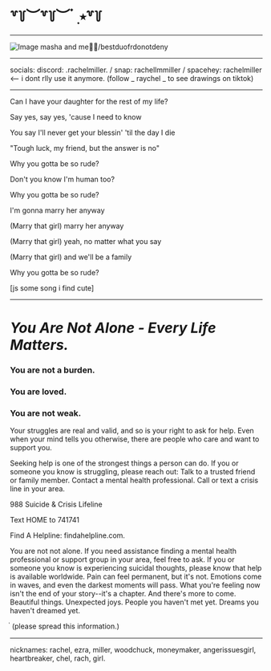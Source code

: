  #      ꒷꒦︶꒷꒦︶ ๋ ࣭ ⭑꒷꒦


***
![Image](https://github.com/user-attachments/assets/0df87420-66a1-4634-8b7f-3c7d907066e8)
masha and me💋💸/bestduofrdonotdeny
***
socials: discord: .rachelmiller. / snap: rachellmmiller / spacehey: rachelmiller <-- i dont rlly use it anymore.
(follow _ raychel _ to see drawings on tiktok)

***
Can I have your daughter for the rest of my life?

Say yes, say yes, 'cause I need to know

You say I'll never get your blessin' 'til the day I die

"Tough luck, my friend, but the answer is no"

Why you gotta be so rude?

Don't you know I'm human too?

Why you gotta be so rude?

I'm gonna marry her anyway

(Marry that girl) marry her anyway

(Marry that girl) yeah, no matter what you say

(Marry that girl) and we'll be a family

Why you gotta be so rude?

[js some song i find cute]
***

# ***You Are Not Alone - Every Life Matters.***

### You are not a burden. 

### You are loved. 

### You are not weak. 

Your struggles are real and valid, and so is your right to ask for help. Even when your mind tells you otherwise, there are people who care and want to support you. 

Seeking help is one of the strongest things a person can do. If you or someone you know is struggling, please reach out: Talk to a trusted friend or family member. Contact a mental health professional. Call or text a crisis line in your area. 

988 Suicide & Crisis Lifeline 

Text HOME to 741741 

Find A Helpline: findahelpline.com. 

You are not not alone. If you need assistance finding a mental health professional or support group in your area, feel free to ask. If you or someone you know is experiencing suicidal thoughts, please know that help is available worldwide. Pain can feel permanent, but it's not. Emotions come in waves, and even the darkest moments will pass. What you're feeling now isn't the end of your story--it's a chapter. And there's more to come. Beautiful things. Unexpected joys. People you haven't met yet. Dreams you haven't dreamed yet.

่       (please spread this information.)
***

nicknames: rachel, ezra, miller, woodchuck, moneymaker, angerissuesgirl, heartbreaker, chel, rach, girl.


